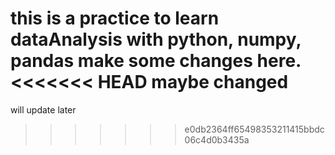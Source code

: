 this is a practice to learn dataAnalysis with python, numpy, pandas
make some changes here.
<<<<<<< HEAD
maybe changed
=======
will update later
>>>>>>> e0db2364ff65498353211415bbdc06c4d0b3435a
